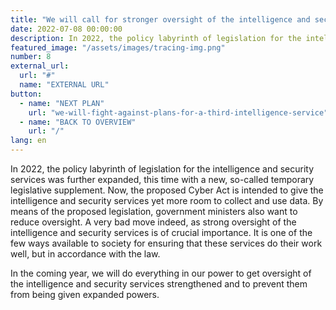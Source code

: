 ```yaml
---
title: "We will call for stronger oversight of the intelligence and security services"
date: 2022-07-08 00:00:00
description: In 2022, the policy labyrinth of legislation for the intelligence and security services was further expanded, this time with a new, so-called temporary legislative supplement.
featured_image: "/assets/images/tracing-img.png"
number: 8
external_url:
  url: "#"
  name: "EXTERNAL URL"
button:
  - name: "NEXT PLAN"
    url: "we-will-fight-against-plans-for-a-third-intelligence-service"
  - name: "BACK TO OVERVIEW"
    url: "/"
lang: en
---
```


In 2022, the policy labyrinth of legislation for the intelligence and security services was further expanded, this time with a new, so-called temporary legislative supplement. Now, the proposed Cyber Act is intended to give the intelligence and security services yet more room to collect and use data. By means of the proposed legislation, government ministers also want to reduce oversight. A very bad move indeed, as strong oversight of the intelligence and security services is of crucial importance. It is one of the few ways available to society for ensuring that these services do their work well, but in accordance with the law.

In the coming year, we will do everything in our power to get oversight of the intelligence and security services strengthened and to prevent them from being given expanded powers.
